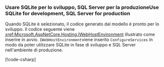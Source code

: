 ### <a name="use-sqlite-for-development-sql-server-for-production"></a>Usare SQLite per lo sviluppo, SQL Server per la produzioneUse SQLite for development, SQL Server for production

Quando SQLite è selezionato, il codice generato dal modello è pronto per lo sviluppo. Il codice seguente viene <xref:Microsoft.AspNetCore.Hosting.IWebHostEnvironment> illustrato come inserire in avvio. `IWebHostEnvironment`viene inserito `ConfigureServices` in modo da poter utilizzare SQLite in fase di sviluppo e SQL Server nell'ambiente di produzione.

[!code-csharp[](~/includes/RP/code/StartupDevProd.cs?name=snippet&highlight=5,10,14)]
